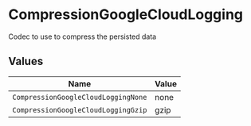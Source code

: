 # CompressionGoogleCloudLogging

Codec to use to compress the persisted data


## Values

| Name                                | Value                               |
| ----------------------------------- | ----------------------------------- |
| `CompressionGoogleCloudLoggingNone` | none                                |
| `CompressionGoogleCloudLoggingGzip` | gzip                                |